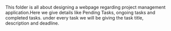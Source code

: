 This folder is all about designing a webpage regarding project management application.Here we give details like Pending Tasks, ongoing tasks and completed tasks. 
under every task we will be giving the task title, description and deadline. 

